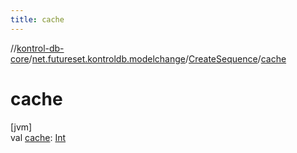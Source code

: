```yaml
---
title: cache
---
```

//[kontrol-db-core](../../../index.html)/[net.futureset.kontroldb.modelchange](../index.html)/[CreateSequence](index.html)/[cache](cache.html)



# cache



[jvm]\
val [cache](cache.html): [Int](https://kotlinlang.org/api/latest/jvm/stdlib/kotlin/-int/index.html)




